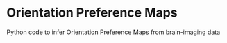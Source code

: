 # Orientation Preference Maps
Python code to infer Orientation Preference Maps from brain-imaging data
